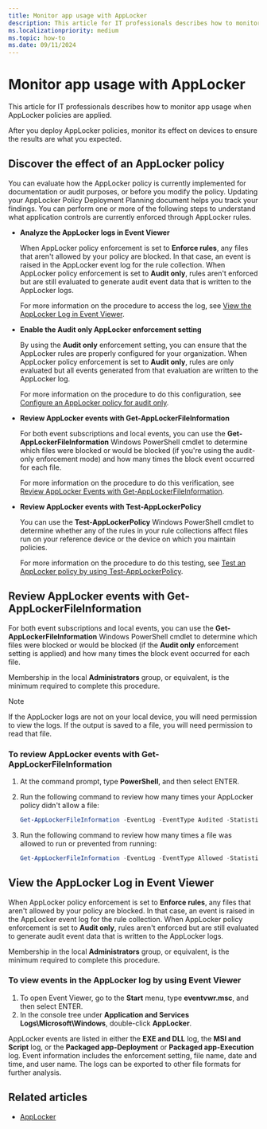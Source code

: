 ```yaml
---
title: Monitor app usage with AppLocker
description: This article for IT professionals describes how to monitor app usage when AppLocker policies are applied.
ms.localizationpriority: medium
ms.topic: how-to
ms.date: 09/11/2024
---
```


# Monitor app usage with AppLocker

This article for IT professionals describes how to monitor app usage when AppLocker policies are applied.

After you deploy AppLocker policies, monitor its effect on devices to ensure the results are what you expected.

## Discover the effect of an AppLocker policy

You can evaluate how the AppLocker policy is currently implemented for documentation or audit purposes, or before you modify the policy. Updating your AppLocker Policy Deployment Planning document helps you track your findings. You can perform one or more of the following steps to understand what application controls are currently enforced through AppLocker rules.

- **Analyze the AppLocker logs in Event Viewer**

    When AppLocker policy enforcement is set to **Enforce rules**, any files that aren't allowed by your policy are blocked. In that case, an event is raised in the AppLocker event log for the rule collection. When AppLocker policy enforcement is set to **Audit only**, rules aren't enforced but are still evaluated to generate audit event data that is written to the AppLocker logs.

    For more information on the procedure to access the log, see [View the AppLocker Log in Event Viewer](#view-the-applocker-log-in-event-viewer).

- **Enable the Audit only AppLocker enforcement setting**

    By using the **Audit only** enforcement setting, you can ensure that the AppLocker rules are properly configured for your organization. When AppLocker policy enforcement is set to **Audit only**, rules are only evaluated but all events generated from that evaluation are written to the AppLocker log.

    For more information on the procedure to do this configuration, see [Configure an AppLocker policy for audit only](configure-an-applocker-policy-for-audit-only.md).

- **Review AppLocker events with Get-AppLockerFileInformation**

    For both event subscriptions and local events, you can use the **Get-AppLockerFileInformation** Windows PowerShell cmdlet to determine which files were blocked or would be blocked (if you're using the audit-only enforcement mode) and how many times the block event occurred for each file.

    For more information on the procedure to do this verification, see [Review AppLocker Events with Get-AppLockerFileInformation](#review-applocker-events-with-get-applockerfileinformation).

- **Review AppLocker events with Test-AppLockerPolicy**

    You can use the **Test-AppLockerPolicy** Windows PowerShell cmdlet to determine whether any of the rules in your rule collections affect files run on your reference device or the device on which you maintain policies.

    For more information on the procedure to do this testing, see [Test an AppLocker policy by using Test-AppLockerPolicy](test-an-applocker-policy-by-using-test-applockerpolicy.md).

## Review AppLocker events with Get-AppLockerFileInformation

For both event subscriptions and local events, you can use the **Get-AppLockerFileInformation** Windows PowerShell cmdlet to determine which files were blocked or would be blocked (if the **Audit only** enforcement setting is applied) and how many times the block event occurred for each file.

Membership in the local **Administrators** group, or equivalent, is the minimum required to complete this procedure.

> [!NOTE]
> If the AppLocker logs are not on your local device, you will need permission to view the logs. If the output is saved to a file, you will need permission to read that file.

### To review AppLocker events with Get-AppLockerFileInformation

1. At the command prompt, type **PowerShell**, and then select ENTER.
2. Run the following command to review how many times your AppLocker policy didn't allow a file:

    ```powershell
    Get-AppLockerFileInformation -EventLog -EventType Audited -Statistics
    ```

3. Run the following command to review how many times a file was allowed to run or prevented from running:

    ```powershell
    Get-AppLockerFileInformation -EventLog -EventType Allowed -Statistics
    ```

## View the AppLocker Log in Event Viewer

When AppLocker policy enforcement is set to **Enforce rules**, any files that aren't allowed by your policy are blocked. In that case, an event is raised in the AppLocker event log for the rule collection. When AppLocker policy enforcement is set to **Audit only**, rules aren't enforced but are still evaluated to generate audit event data that is written to the AppLocker logs.

Membership in the local **Administrators** group, or equivalent, is the minimum required to complete this procedure.

### To view events in the AppLocker log by using Event Viewer

1. To open Event Viewer, go to the **Start** menu, type **eventvwr.msc**, and then select ENTER.
2. In the console tree under **Application and Services Logs\\Microsoft\\Windows**, double-click **AppLocker**.

AppLocker events are listed in either the **EXE and DLL** log, the **MSI and Script** log, or the **Packaged app-Deployment** or **Packaged app-Execution** log. Event information includes the enforcement setting, file name, date and time, and user name. The logs can be exported to other file formats for further analysis.

## Related articles

- [AppLocker](applocker-overview.md)
